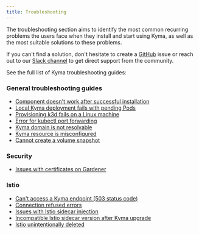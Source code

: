 ```yaml
---
title: Troubleshooting
---
```


The troubleshooting section aims to identify the most common recurring problems the users face when they install and start using Kyma, as well as the most suitable solutions to these problems.

If you can't find a solution, don't hesitate to create a [GitHub](https://github.com/kyma-project/kyma/issues) issue or reach out to our [Slack channel](http://slack.kyma-project.io/) to get direct support from the community.

See the full list of Kyma troubleshooting guides:

### General troubleshooting guides

- [Component doesn't work after successful installation](./01-component-installation-fails.md)
- [Local Kyma deployment fails with pending Pods](./01-deplyoment-fails-pending-pods.md)
- [Provisioning k3d fails on a Linux machine](./01-k3d-fails-on-linux.md)
- [Error for kubectl port forwarding](./01-kube-troubleshoot-kubectl-port-forward.md)
- [Kyma domain is not resolvable](./01-kyma-domain-unresolvable.md)
- [Kyma resource is misconfigured](./01-resources-misconfigured.md)
- [Cannot create a volume snapshot](./01-volume-backup.md)

### Security

- [Issues with certificates on Gardener](./security/sec-01-certificates-gardener.md)

### Istio

- [Can't access a Kyma endpoint (503 status code)](https://kyma-project.io/#/istio/user/02-operation-guides/troubleshooting/03-10-503-no-access)
- [Connection refused errors](https://kyma-project.io/#/istio/user/02-operation-guides/troubleshooting/03-20-connection-refused)
- [Issues with Istio sidecar injection](https://kyma-project.io/#/istio/user/02-operation-guides/troubleshooting/03-30-istio-no-sidecar)
- [Incompatible Istio sidecar version after Kyma upgrade](https://kyma-project.io/#/istio/user/02-operation-guides/troubleshooting/03-40-incompatible-istio-sidecar-version)
- [Istio unintentionally deleted](https://kyma-project.io/#/istio/user/02-operation-guides/troubleshooting/03-50-recovering-from-unintentional-istio-module-removal)
